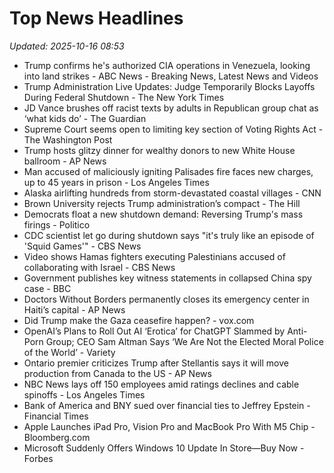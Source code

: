 # Top News Headlines

_Updated: 2025-10-16 08:53_

- Trump confirms he's authorized CIA operations in Venezuela, looking into land strikes - ABC News - Breaking News, Latest News and Videos
- Trump Administration Live Updates: Judge Temporarily Blocks Layoffs During Federal Shutdown - The New York Times
- JD Vance brushes off racist texts by adults in Republican group chat as ‘what kids do’ - The Guardian
- Supreme Court seems open to limiting key section of Voting Rights Act - The Washington Post
- Trump hosts glitzy dinner for wealthy donors to new White House ballroom - AP News
- Man accused of maliciously igniting Palisades fire faces new charges, up to 45 years in prison - Los Angeles Times
- Alaska airlifting hundreds from storm-devastated coastal villages - CNN
- Brown University rejects Trump administration’s compact - The Hill
- Democrats float a new shutdown demand: Reversing Trump's mass firings - Politico
- CDC scientist let go during shutdown says "it's truly like an episode of 'Squid Games'" - CBS News
- Video shows Hamas fighters executing Palestinians accused of collaborating with Israel - CBS News
- Government publishes key witness statements in collapsed China spy case - BBC
- Doctors Without Borders permanently closes its emergency center in Haiti’s capital - AP News
- Did Trump make the Gaza ceasefire happen? - vox.com
- OpenAI’s Plans to Roll Out AI ‘Erotica’ for ChatGPT Slammed by Anti-Porn Group; CEO Sam Altman Says ‘We Are Not the Elected Moral Police of the World’ - Variety
- Ontario premier criticizes Trump after Stellantis says it will move production from Canada to the US - AP News
- NBC News lays off 150 employees amid ratings declines and cable spinoffs - Los Angeles Times
- Bank of America and BNY sued over financial ties to Jeffrey Epstein - Financial Times
- Apple Launches iPad Pro, Vision Pro and MacBook Pro With M5 Chip - Bloomberg.com
- Microsoft Suddenly Offers Windows 10 Update In Store—Buy Now - Forbes